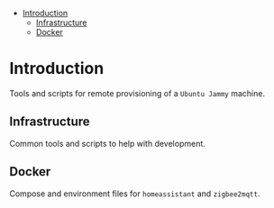 - [Introduction](#introduction)
  - [Infrastructure](#infrastructure)
  - [Docker](#docker)

# Introduction
Tools and scripts for remote provisioning of a `Ubuntu Jammy` machine.

## Infrastructure

Common tools and scripts to help with development.

## Docker

Compose and environment files for `homeassistant` and `zigbee2mqtt`.
